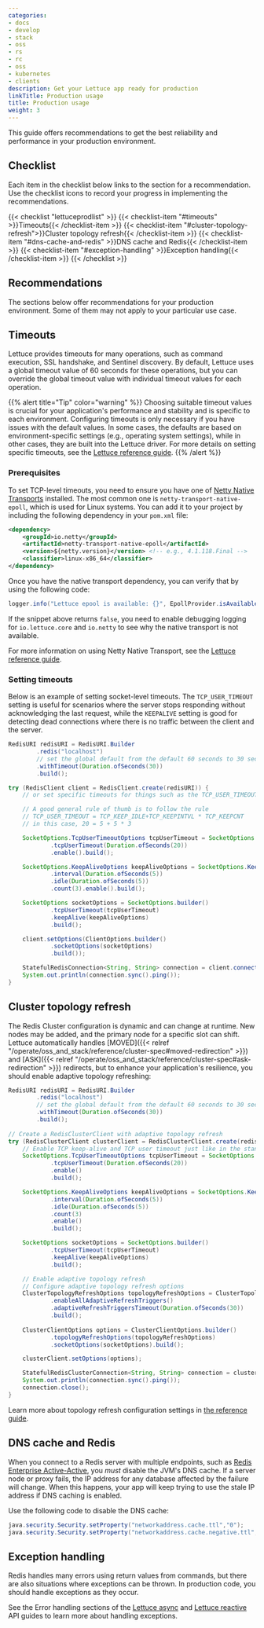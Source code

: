 ```yaml
---
categories:
- docs
- develop
- stack
- oss
- rs
- rc
- oss
- kubernetes
- clients
description: Get your Lettuce app ready for production
linkTitle: Production usage
title: Production usage
weight: 3
---
```


This guide offers recommendations to get the best reliability and
performance in your production environment.

## Checklist

Each item in the checklist below links to the section
for a recommendation. Use the checklist icons to record your
progress in implementing the recommendations.

{{< checklist "lettuceprodlist" >}}
    {{< checklist-item "#timeouts" >}}Timeouts{{< /checklist-item >}}
    {{< checklist-item "#cluster-topology-refresh">}}Cluster topology refresh{{< /checklist-item >}}
    {{< checklist-item "#dns-cache-and-redis" >}}DNS cache and Redis{{< /checklist-item >}}
    {{< checklist-item "#exception-handling" >}}Exception handling{{< /checklist-item >}}
{{< /checklist >}}

## Recommendations

The sections below offer recommendations for your production environment. Some
of them may not apply to your particular use case.

## Timeouts

Lettuce provides timeouts for many operations, such as command execution, SSL handshake, and Sentinel discovery. By default, Lettuce uses a global timeout value of 60 seconds for these operations, but you can override the global timeout value with individual timeout values for each operation.

{{% alert title="Tip" color="warning" %}}
Choosing suitable timeout values is crucial for your application's performance and stability and is specific to each environment.
Configuring timeouts is only necessary if you have issues with the default values. 
In some cases, the defaults are based on environment-specific settings (e.g., operating system settings), while in other cases, they are built into the Lettuce driver. 
For more details on setting specific timeouts, see the [Lettuce reference guide](https://redis.github.io/lettuce/).
{{% /alert  %}}

### Prerequisites

To set TCP-level timeouts, you need to ensure you have one of [Netty Native Transports](https://netty.io/wiki/native-transports.html) installed. The most common one is `netty-transport-native-epoll`, which is used for Linux systems. You can add it to your project by including the following dependency in your `pom.xml` file:

```xml
<dependency>
    <groupId>io.netty</groupId>
    <artifactId>netty-transport-native-epoll</artifactId>
    <version>${netty.version}</version> <!-- e.g., 4.1.118.Final -->
    <classifier>linux-x86_64</classifier>
</dependency>
```

Once you have the native transport dependency, you can verify that by using the following code:

```java
logger.info("Lettuce epool is available: {}", EpollProvider.isAvailable());
```

If the snippet above returns `false`, you need to enable debugging logging for `io.lettuce.core` and `io.netty` to see why the native transport is not available.

For more information on using Netty Native Transport, see the [Lettuce reference guide](https://redis.github.io/lettuce/advanced-usage/#native-transports).

### Setting timeouts

Below is an example of setting socket-level timeouts. The `TCP_USER_TIMEOUT` setting is useful for scenarios where the server stops responding without acknowledging the last request, while the `KEEPALIVE` setting is good for detecting dead connections where there is no traffic between the client and the server.

```java
RedisURI redisURI = RedisURI.Builder
        .redis("localhost")
        // set the global default from the default 60 seconds to 30 seconds
        .withTimeout(Duration.ofSeconds(30)) 
        .build();

try (RedisClient client = RedisClient.create(redisURI)) {
    // or set specific timeouts for things such as the TCP_USER_TIMEOUT and TCP_KEEPALIVE

    // A good general rule of thumb is to follow the rule
    // TCP_USER_TIMEOUT = TCP_KEEP_IDLE+TCP_KEEPINTVL * TCP_KEEPCNT
    // in this case, 20 = 5 + 5 * 3

    SocketOptions.TcpUserTimeoutOptions tcpUserTimeout = SocketOptions.TcpUserTimeoutOptions.builder()
            .tcpUserTimeout(Duration.ofSeconds(20))
            .enable().build();

    SocketOptions.KeepAliveOptions keepAliveOptions = SocketOptions.KeepAliveOptions.builder()
            .interval(Duration.ofSeconds(5))
            .idle(Duration.ofSeconds(5))
            .count(3).enable().build();

    SocketOptions socketOptions = SocketOptions.builder()
            .tcpUserTimeout(tcpUserTimeout)
            .keepAlive(keepAliveOptions)
            .build();

    client.setOptions(ClientOptions.builder()
            .socketOptions(socketOptions)
            .build());

    StatefulRedisConnection<String, String> connection = client.connect();
    System.out.println(connection.sync().ping());
}
```

## Cluster topology refresh

The Redis Cluster configuration is dynamic and can change at runtime. 
New nodes may be added, and the primary node for a specific slot can shift.
Lettuce automatically handles [MOVED]({{< relref "/operate/oss_and_stack/reference/cluster-spec#moved-redirection" >}}) and [ASK]({{< relref "/operate/oss_and_stack/reference/cluster-spec#ask-redirection" >}}) redirects, but to enhance your application's resilience, you should enable adaptive topology refreshing:

```java
RedisURI redisURI = RedisURI.Builder
        .redis("localhost")
        // set the global default from the default 60 seconds to 30 seconds
        .withTimeout(Duration.ofSeconds(30)) 
        .build();
        
// Create a RedisClusterClient with adaptive topology refresh
try (RedisClusterClient clusterClient = RedisClusterClient.create(redisURI)) {
    // Enable TCP keep-alive and TCP user timeout just like in the standalone example
    SocketOptions.TcpUserTimeoutOptions tcpUserTimeout = SocketOptions.TcpUserTimeoutOptions.builder()
            .tcpUserTimeout(Duration.ofSeconds(20))
            .enable()
            .build();

    SocketOptions.KeepAliveOptions keepAliveOptions = SocketOptions.KeepAliveOptions.builder()
            .interval(Duration.ofSeconds(5))
            .idle(Duration.ofSeconds(5))
            .count(3)
            .enable()
            .build();

    SocketOptions socketOptions = SocketOptions.builder()
            .tcpUserTimeout(tcpUserTimeout)
            .keepAlive(keepAliveOptions)
            .build();

    // Enable adaptive topology refresh
    // Configure adaptive topology refresh options
    ClusterTopologyRefreshOptions topologyRefreshOptions = ClusterTopologyRefreshOptions.builder()
            .enableAllAdaptiveRefreshTriggers()
            .adaptiveRefreshTriggersTimeout(Duration.ofSeconds(30))
            .build();
    
    ClusterClientOptions options = ClusterClientOptions.builder()
            .topologyRefreshOptions(topologyRefreshOptions)
            .socketOptions(socketOptions).build();

    clusterClient.setOptions(options);

    StatefulRedisClusterConnection<String, String> connection = clusterClient.connect();
    System.out.println(connection.sync().ping());
    connection.close();
}
```
Learn more about topology refresh configuration settings in [the reference guide](https://redis.github.io/lettuce/ha-sharding/#redis-cluster).


## DNS cache and Redis

When you connect to a Redis server with multiple endpoints, such as [Redis Enterprise Active-Active](https://redis.com/redis-enterprise/technology/active-active-geo-distribution/), you *must*
disable the JVM's DNS cache. If a server node or proxy fails, the IP address for any database
affected by the failure will change. When this happens, your app will keep
trying to use the stale IP address if DNS caching is enabled.

Use the following code to disable the DNS cache:

```java
java.security.Security.setProperty("networkaddress.cache.ttl","0");
java.security.Security.setProperty("networkaddress.cache.negative.ttl", "0");
```

## Exception handling

Redis handles many errors using return values from commands, but there
are also situations where exceptions can be thrown. In production code,
you should handle exceptions as they occur.

See the Error handling sections of the
[Lettuce async](https://redis.github.io/lettuce/user-guide/async-api/#error-handling) and
[Lettuce reactive](https://redis.github.io/lettuce/user-guide/reactive-api/#error-handling)
API guides to learn more about handling exceptions.
